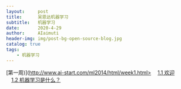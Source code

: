 ```yaml
---
layout:     post
title:      吴恩达机器学习
subtitle:   机器学习
date:       2020-4-29
author:     AIaimuti
header-img: img/post-bg-open-source-blog.jpg
catalog: true
tags:
    - 机器学习
---
```


[第一周)](http://www.ai-start.com/ml2014/html/week1.html>
　[1.1 欢迎](###1.1-欢迎)<br>
　[1.2 机器学习是什么？](###1.2-机器学习是什么？)

